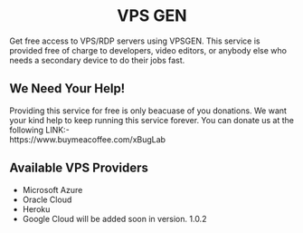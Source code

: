 <h1 align=center>VPS GEN</h1>

Get free access to VPS/RDP servers using VPSGEN. This service is provided free of charge to developers, video editors, or anybody else who needs a secondary device to do their jobs fast.

<h2>We Need Your Help!</h2>
Providing this service for free is only beacuase of you donations. We want your kind help to keep running this service forever. You can donate us at the following LINK:-
<br>
https://www.buymeacoffee.com/xBugLab
</br>
<h2>Available VPS Providers</h2>

- Microsoft Azure
- Oracle Cloud
- Heroku
- Google Cloud will be added soon in version. 1.0.2

